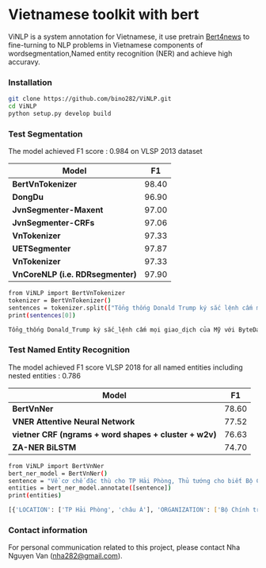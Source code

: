 # Vietnamese toolkit with bert
ViNLP is a system annotation for Vietnamese, it use pretrain [Bert4news](https://github.com/bino282/bert4news/) to fine-turning to NLP problems in Vietnamese components of wordsegmentation,Named entity recognition (NER)  and achieve high accuravy.

### Installation
```bash
git clone https://github.com/bino282/ViNLP.git
cd ViNLP
python setup.py develop build
```

### Test Segmentation
The model achieved F1 score : 0.984 on VLSP 2013 dataset

|Model | F1 |
|--------|-----------|
| **BertVnTokenizer** | 98.40 |
| **DongDu** | 96.90 |
| **JvnSegmenter-Maxent** | 97.00 |
| **JvnSegmenter-CRFs** | 97.06 |
| **VnTokenizer** | 97.33 |
| **UETSegmenter** | 97.87 |
| **VnTokenizer** | 97.33 |
| **VnCoreNLP (i.e. RDRsegmenter)** | 97.90 |


``` bash
from ViNLP import BertVnTokenizer
tokenizer = BertVnTokenizer()
sentences = tokenizer.split(["Tổng thống Donald Trump ký sắc lệnh cấm mọi giao dịch của Mỹ với ByteDance và Tecent - chủ sở hữu của 2 ứng dụng phổ biến TikTok và WeChat sau 45 ngày nữa."])
print(sentences[0])
```
``` bash
Tổng_thống Donald_Trump ký sắc_lệnh cấm mọi giao_dịch của Mỹ với ByteDance và Tecent - chủ_sở_hữu của 2 ứng_dụng phổ_biến TikTok và WeChat sau 45 ngày nữa .

```

### Test Named Entity Recognition
The model achieved F1 score VLSP 2018 for all named entities including nested entities : 0.786

|Model | F1 |
|--------|-----------|
| **BertVnNer** | 78.60 |
| **VNER Attentive Neural Network** | 77.52 |
| **vietner CRF (ngrams + word shapes + cluster + w2v)** | 76.63 |
| **ZA-NER BiLSTM** | 74.70 |

``` bash
from ViNLP import BertVnNer
bert_ner_model = BertVnNer()
sentence = "Về cơ chế đặc thù cho TP Hải Phòng, Thủ tướng cho biết Bộ Chính trị đã ban hành Nghị quyết 45 về phát triển TP Hải Phòng và Chính phủ đang có chương trình hành động để triển khai Nghị quyết này, đóng góp vào sự phát triển của thành phố Cảng, sánh vai cùng các thành phố của khu vực châu Á."
entities = bert_ner_model.annotate([sentence])
print(entities)

```
``` bash
[{'LOCATION': ['TP Hải Phòng', 'châu Á'], 'ORGANIZATION': ['Bộ Chính trị']}]

```




### Contact information
For personal communication related to this project, please contact Nha Nguyen Van (nha282@gmail.com).

